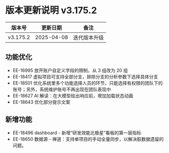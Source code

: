 # 版本更新说明 v3.175.2

| 版本号<br/>   | 更新日期<br/>   | 备注<br/>         |
| ------------- | --------------- | ----------------- |
| v3.175.2<br/> | 2025-04-08<br/> | 迭代版本升级<br/> |

## 功能优化

- EE-16995 放开账户自定义字段的限制，从 3 组改为 20 组
- EE-18417 虚拟项目可支持全部分支，排除分支的分析参数下选择具体分支
- EE-18501 优化系统里多个功能选择人员的环节，只能选择有权限的团队下的账号；另外，系统维护账号不再出现在团队表现中
- EE-18627 AI 解读：在大模型给出响应前，增加加载状态动画
- EE-18643 优化部分提示文案

## 新增功能

- EE-18496 dashboard - 新增“研发效能北极星”看板的第一层指标
- EE-18650 数据源 - 禅道：支持单项目的手动全量同步，以解决脏数据遗留的问题。

